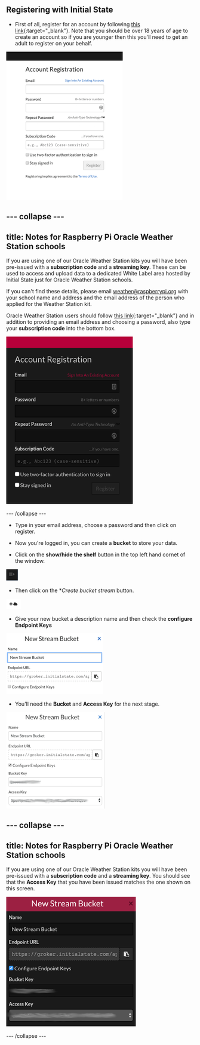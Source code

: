 ## Registering with Initial State

- First of all, register for an account by following [this link](https://app.initial){:target="_blank"}. Note that you should be over 18 years of age to create an account so if you are younger then this you'll need to get an adult to register on your behalf.

![](images/image3.png)

--- collapse ---
---
title: Notes for Raspberry Pi Oracle Weather Station schools
---

If you are using one of our Oracle Weather Station kits you will have been pre-issued with a **subscription code** and a **streaming key**. These can be used to access and upload data to a dedicated White Label area hosted by Initial State just for Oracle Weather Station schools.

If you can't find these details, please email weather@raspberrypi.org with your school name and address and the email address of the person who applied for the Weather Station kit.

Oracle Weather Station users should follow [this link](https://rpi.hosted-app.com/#/register/){:target="_blank"} and in addition to providing an email address and choosing a password, also type your **subscription code** into the bottom box.

![](images/image4.png)

--- /collapse ---


- Type in your email address, choose a password and then click on register.

- Now you're logged in, you can create a **bucket** to store your data.

- Click on the **show/hide the shelf** button in the top left hand cornet of the window.

![](images/image5.png)

- Then click on the **Create bucket stream* button.

![](images/image6.png)

- Give your new bucket a description name and then check the **configure Endpoint Keys**

![](images/image7.png)

- You'll need the **Bucket** and **Access Key** for the next stage.

![](images/image9.png)

--- collapse ---
---
title: Notes for Raspberry Pi Oracle Weather Station schools
---

If you are using one of our Oracle Weather Station kits you will have been pre-issued with a **subscription code** and a **streaming key**. You should see that the **Access Key** that you have been issued matches the one shown on this screen.

![](images/image8.png)

--- /collapse ---
